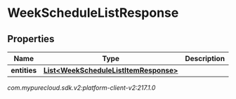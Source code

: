 # WeekScheduleListResponse


## Properties

| Name | Type | Description | Notes |
| ------------ | ------------- | ------------- | ------------- |
| **entities** | [**List&lt;WeekScheduleListItemResponse&gt;**](WeekScheduleListItemResponse) |  |  [optional] |




_com.mypurecloud.sdk.v2:platform-client-v2:217.1.0_
